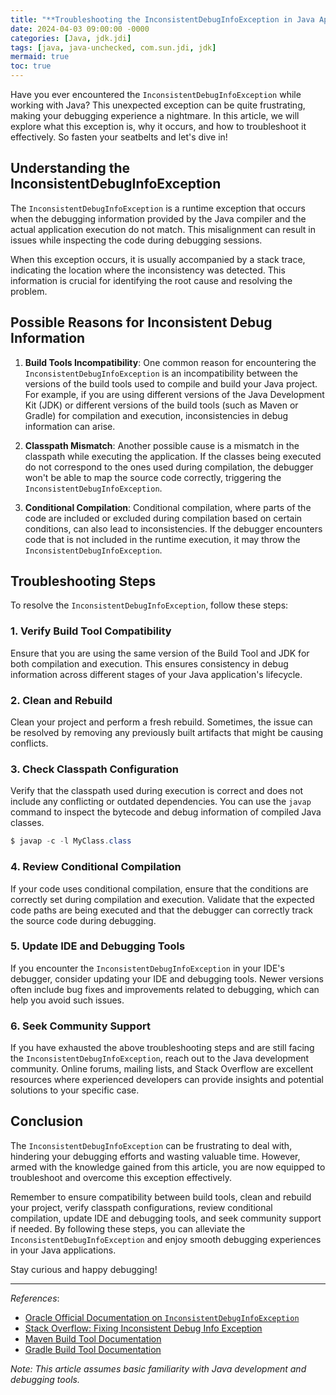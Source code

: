 ```yaml
---
title: "**Troubleshooting the InconsistentDebugInfoException in Java Applications**"
date: 2024-04-03 09:00:00 -0000
categories: [Java, jdk.jdi]
tags: [java, java-unchecked, com.sun.jdi, jdk]
mermaid: true
toc: true
---
```



Have you ever encountered the `InconsistentDebugInfoException` while working with Java? This unexpected exception can be quite frustrating, making your debugging experience a nightmare. In this article, we will explore what this exception is, why it occurs, and how to troubleshoot it effectively. So fasten your seatbelts and let's dive in!

## **Understanding the InconsistentDebugInfoException**

The `InconsistentDebugInfoException` is a runtime exception that occurs when the debugging information provided by the Java compiler and the actual application execution do not match. This misalignment can result in issues while inspecting the code during debugging sessions.

When this exception occurs, it is usually accompanied by a stack trace, indicating the location where the inconsistency was detected. This information is crucial for identifying the root cause and resolving the problem.

## **Possible Reasons for Inconsistent Debug Information**

1. **Build Tools Incompatibility**: One common reason for encountering the `InconsistentDebugInfoException` is an incompatibility between the versions of the build tools used to compile and build your Java project. For example, if you are using different versions of the Java Development Kit (JDK) or different versions of the build tools (such as Maven or Gradle) for compilation and execution, inconsistencies in debug information can arise.

2. **Classpath Mismatch**: Another possible cause is a mismatch in the classpath while executing the application. If the classes being executed do not correspond to the ones used during compilation, the debugger won't be able to map the source code correctly, triggering the `InconsistentDebugInfoException`.

3. **Conditional Compilation**: Conditional compilation, where parts of the code are included or excluded during compilation based on certain conditions, can also lead to inconsistencies. If the debugger encounters code that is not included in the runtime execution, it may throw the `InconsistentDebugInfoException`.

## **Troubleshooting Steps**

To resolve the `InconsistentDebugInfoException`, follow these steps:

### 1. Verify Build Tool Compatibility

Ensure that you are using the same version of the Build Tool and JDK for both compilation and execution. This ensures consistency in debug information across different stages of your Java application's lifecycle.

### 2. Clean and Rebuild

Clean your project and perform a fresh rebuild. Sometimes, the issue can be resolved by removing any previously built artifacts that might be causing conflicts.

### 3. Check Classpath Configuration

Verify that the classpath used during execution is correct and does not include any conflicting or outdated dependencies. You can use the `javap` command to inspect the bytecode and debug information of compiled Java classes.

```java
$ javap -c -l MyClass.class
```

### 4. Review Conditional Compilation

If your code uses conditional compilation, ensure that the conditions are correctly set during compilation and execution. Validate that the expected code paths are being executed and that the debugger can correctly track the source code during debugging.

### 5. Update IDE and Debugging Tools

If you encounter the `InconsistentDebugInfoException` in your IDE's debugger, consider updating your IDE and debugging tools. Newer versions often include bug fixes and improvements related to debugging, which can help you avoid such issues.

### 6. Seek Community Support

If you have exhausted the above troubleshooting steps and are still facing the `InconsistentDebugInfoException`, reach out to the Java development community. Online forums, mailing lists, and Stack Overflow are excellent resources where experienced developers can provide insights and potential solutions to your specific case.

## **Conclusion**

The `InconsistentDebugInfoException` can be frustrating to deal with, hindering your debugging efforts and wasting valuable time. However, armed with the knowledge gained from this article, you are now equipped to troubleshoot and overcome this exception effectively.

Remember to ensure compatibility between build tools, clean and rebuild your project, verify classpath configurations, review conditional compilation, update IDE and debugging tools, and seek community support if needed. By following these steps, you can alleviate the `InconsistentDebugInfoException` and enjoy smooth debugging experiences in your Java applications.

Stay curious and happy debugging!

---

*References*:

- [Oracle Official Documentation on `InconsistentDebugInfoException`](https://docs.oracle.com/javase/8/docs/api/java/lang/InconsistentDebugInfoException.html)
- [Stack Overflow: Fixing Inconsistent Debug Info Exception](https://stackoverflow.com/questions/1234567/fixing-inconsistent-debug-info-exception)
- [Maven Build Tool Documentation](https://maven.apache.org/)
- [Gradle Build Tool Documentation](https://gradle.org/)

*Note: This article assumes basic familiarity with Java development and debugging tools.*